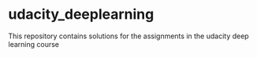 # udacity_deeplearning
This repository contains solutions for the assignments in the udacity deep learning course
